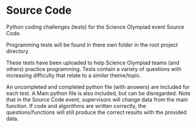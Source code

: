 # Source Code

Python coding challenges (tests) for the Science Olympiad event Source Code.

Programming tests will be found in there own folder in the root project directory.

These tests have been uploaded to help Science Olympiad teams (and others) practice programming. Tests contain a variety of questions with increasing difficulty that relate to a similar theme/topic.

An uncompleted and completed python file (with answers) are included for each test. A Main python file is also included, but can be disregarded. Note that in the Source Code event, supervisors will change data from the main function. If code and algorithms are written correctly, the questions/functions will still produce the correct results with the provided data.
